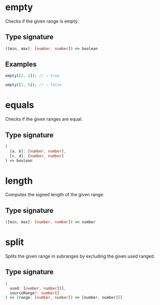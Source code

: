 # empty

Checks if the given range is empty.

## Type signature

<!-- prettier-ignore-start -->
```typescript
([min, max]: [number, number]) => boolean
```
<!-- prettier-ignore-end -->

## Examples

<!-- prettier-ignore-start -->
```javascript
empty([2, 2]); // ⇒ true
```

```javascript
empty([1, 5]); // ⇒ false
```
<!-- prettier-ignore-end -->

# equals

Checks if the given ranges are equal.

## Type signature

<!-- prettier-ignore-start -->
```typescript
(
  [a, b]: [number, number],
  [c, d]: [number, number]
) => boolean
```
<!-- prettier-ignore-end -->

# length

Computes the signed length of the given range.

## Type signature

<!-- prettier-ignore-start -->
```typescript
([min, max]: [number, number]) => number
```
<!-- prettier-ignore-end -->

# split

Splits the given range in subranges by excluding the given used ranged.

## Type signature

<!-- prettier-ignore-start -->
```typescript
(
  used: [number, number][],
  sourceRange?: number[]
) => (range: [number, number]) => [number, number][]
```
<!-- prettier-ignore-end -->
